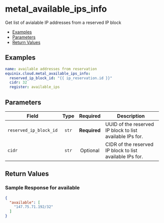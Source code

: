 # metal_available_ips_info

Get list of avialable IP addresses from a reserved IP block


- [Examples](#examples)
- [Parameters](#parameters)
- [Return Values](#return-values)

## Examples

```yaml
name: available addresses from reservation
equinix.cloud.metal_available_ips_info:
  reserved_ip_block_id: "{{ ip_reservation.id }}"
  cidr: 32
  register: available_ips

```










## Parameters

| Field     | Type | Required | Description                                                                  |
|-----------|------|----------|------------------------------------------------------------------------------|
| `reserved_ip_block_id` | <center>`str`</center> | <center>**Required**</center> | UUID of the reserved IP block to list available IPs for.   |
| `cidr` | <center>`str`</center> | <center>Optional</center> | CIDR of the reserved IP block to list available IPs for.   |






## Return Values



### Sample Response for available
```json
{
  "available": [
    "147.75.71.192/32"
  ]
}
```


